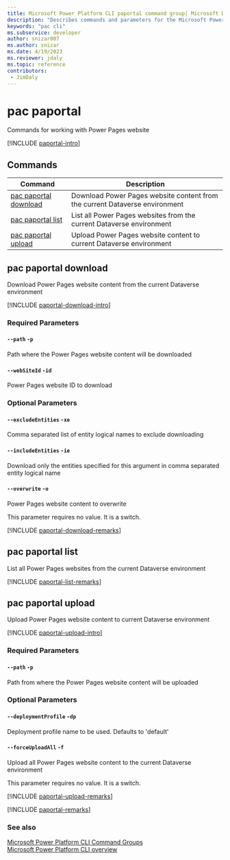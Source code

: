 ```yaml
---
title: Microsoft Power Platform CLI paportal command group| Microsoft Docs
description: "Describes commands and parameters for the Microsoft Power Platform CLI paportal command group."
keywords: "pac cli"
ms.subservice: developer
author: snizar007
ms.author: snizar
ms.date: 4/19/2023
ms.reviewer: jdaly
ms.topic: reference
contributors: 
 - JimDaly
---
```

<!-- 
Do not edit this file. 
This file is generated by a program and any changes will be overwritten when this topic is re-generated.
Use the include files to add additional content to this topic.
-->
# pac paportal

Commands for working with Power Pages website

[!INCLUDE [paportal-intro](includes/paportal-intro.md)]

## Commands

|Command|Description|
|---------|---------|
|[pac paportal download](#pac-paportal-download)|Download Power Pages website content from the current Dataverse environment|
|[pac paportal list](#pac-paportal-list)|List all Power Pages websites from the current Dataverse environment|
|[pac paportal upload](#pac-paportal-upload)|Upload Power Pages website content to current Dataverse environment|


## pac paportal download

Download Power Pages website content from the current Dataverse environment

[!INCLUDE [paportal-download-intro](includes/paportal-download-intro.md)]


### Required Parameters

#### `--path` `-p`

Path where the Power Pages website content will be downloaded

#### `--webSiteId` `-id`

Power Pages website ID to download


### Optional Parameters

#### `--excludeEntities` `-xe`

Comma separated list of entity logical names to exclude downloading

#### `--includeEntities` `-ie`

Download only the entities specified for this argument in comma separated entity logical name

#### `--overwrite` `-o`

Power Pages website content to overwrite

This parameter requires no value. It is a switch.

[!INCLUDE [paportal-download-remarks](includes/paportal-download-remarks.md)]

## pac paportal list

List all Power Pages websites from the current Dataverse environment

[!INCLUDE [paportal-list-remarks](includes/paportal-list-remarks.md)]

## pac paportal upload

Upload Power Pages website content to current Dataverse environment

[!INCLUDE [paportal-upload-intro](includes/paportal-upload-intro.md)]


### Required Parameters

#### `--path` `-p`

Path from where the Power Pages website content will be uploaded


### Optional Parameters

#### `--deploymentProfile` `-dp`

Deployment profile name to be used. Defaults to 'default'

#### `--forceUploadAll` `-f`

Upload all Power Pages website content to the current Dataverse environment

This parameter requires no value. It is a switch.

[!INCLUDE [paportal-upload-remarks](includes/paportal-upload-remarks.md)]

[!INCLUDE [paportal-remarks](includes/paportal-remarks.md)]

### See also

[Microsoft Power Platform CLI Command Groups](index.md)<br />
[Microsoft Power Platform CLI overview](../introduction.md)